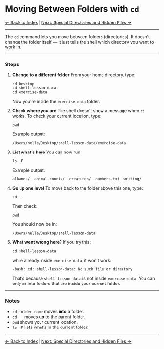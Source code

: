 # Moving Between Folders with `cd`

[← Back to Index](README.md) | [Next: Special Directories and Hidden Files →](unix-shell-basics-navigation-lv2.md)

---

The `cd` command lets you move between folders (directories). It doesn't change the folder itself — it just tells the shell which directory you want to work in.

---

### Steps

1. **Change to a different folder**
   From your home directory, type:

   ```
   cd Desktop
   cd shell-lesson-data
   cd exercise-data
   ```

   Now you're inside the `exercise-data` folder.

2. **Check where you are**
   The shell doesn’t show a message when `cd` works. To check your current location, type:

   ```
   pwd
   ```

   Example output:

   ```
   /Users/nelle/Desktop/shell-lesson-data/exercise-data
   ```

3. **List what’s here**
   You can now run:

   ```
   ls -F
   ```

   Example output:

   ```
   alkanes/  animal-counts/  creatures/  numbers.txt  writing/
   ```

4. **Go up one level**
   To move back to the folder above this one, type:

   ```
   cd ..
   ```

   Then check:

   ```
   pwd
   ```

   You should now be in:

   ```
   /Users/nelle/Desktop/shell-lesson-data
   ```

5. **What went wrong here?**
   If you try this:

   ```
   cd shell-lesson-data
   ```

   while already inside `exercise-data`, it won’t work:

   ```
   -bash: cd: shell-lesson-data: No such file or directory
   ```

   That’s because `shell-lesson-data` is not inside `exercise-data`. You can only `cd` into folders that are inside your current folder.

---

### Notes

* `cd folder-name` moves **into** a folder.
* `cd ..` moves **up** to the parent folder.
* `pwd` shows your current location.
* `ls -F` lists what’s in the current folder.

---

[← Back to Index](README.md) | [Next: Special Directories and Hidden Files →](unix-shell-basics-navigation-lv2.md)
